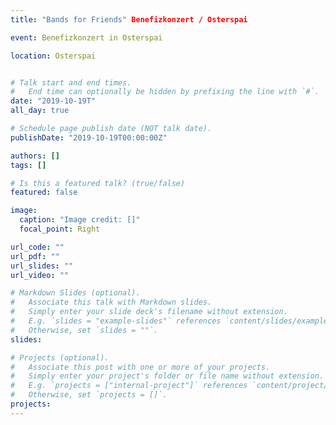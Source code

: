 ```yaml
---
title: "Bands for Friends" Benefizkonzert / Osterspai

event: Benefizkonzert in Osterspai

location: Osterspai


# Talk start and end times.
#   End time can optionally be hidden by prefixing the line with `#`.
date: "2019-10-19T"
all_day: true

# Schedule page publish date (NOT talk date).
publishDate: "2019-10-19T00:00:00Z"

authors: []
tags: []

# Is this a featured talk? (true/false)
featured: false

image:
  caption: "Image credit: []"
  focal_point: Right

url_code: ""
url_pdf: ""
url_slides: ""
url_video: ""

# Markdown Slides (optional).
#   Associate this talk with Markdown slides.
#   Simply enter your slide deck's filename without extension.
#   E.g. `slides = "example-slides"` references `content/slides/example-slides.md`.
#   Otherwise, set `slides = ""`.
slides:

# Projects (optional).
#   Associate this post with one or more of your projects.
#   Simply enter your project's folder or file name without extension.
#   E.g. `projects = ["internal-project"]` references `content/project/deep-learning/index.md`.
#   Otherwise, set `projects = []`.
projects:
---
```

